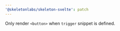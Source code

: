 ```yaml
---
'@skeletonlabs/skeleton-svelte': patch
---
```


Only render `<button>` when `trigger` snippet is defined.
